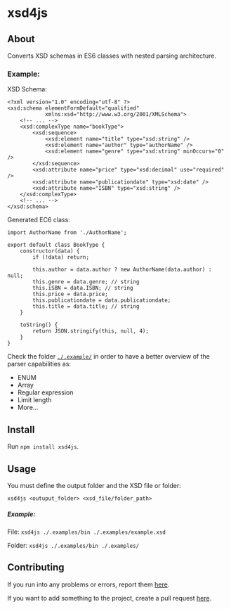 # xsd4js

## About

Converts XSD schemas in ES6 classes with nested parsing architecture.

### Example:

XSD Schema: 
```
<?xml version="1.0" encoding="utf-8" ?>
<xsd:schema elementFormDefault="qualified"
            xmlns:xsd="http://www.w3.org/2001/XMLSchema">
    <!-- ... -->
    <xsd:complexType name="bookType">
        <xsd:sequence>
            <xsd:element name="title" type="xsd:string" />
            <xsd:element name="author" type="authorName" />
            <xsd:element name="genre" type="xsd:string" minOccurs="0" />
        </xsd:sequence>
        <xsd:attribute name="price" type="xsd:decimal" use="required" />
        <xsd:attribute name="publicationdate" type="xsd:date" />
        <xsd:attribute name="ISBN" type="xsd:string" />
    </xsd:complexType>
    <!-- ... -->
</xsd:schema>
```

Generated EC6 class:

```
import AuthorName from './AuthorName';

export default class BookType {
    constructor(data) {
        if (!data) return;

        this.author = data.author ? new AuthorName(data.author) : null;
        this.genre = data.genre; // string
        this.iSBN = data.ISBN; // string
        this.price = data.price;
        this.publicationdate = data.publicationdate;
        this.title = data.title; // string
    }

    toString() {
        return JSON.stringify(this, null, 4);
    }
}
```
Check the folder [`./.example/`][folder-example] in order to have a better overview of the parser capabilities as:

* ENUM
* Array
* Regular expression
* Limit length
* More...

## Install

Run `npm install xsd4js`.

## Usage

You must define the output folder and the XSD file or folder:

`xsd4js <outuput_folder> <xsd_file/folder_path>`

##### Example:

File: `xsd4js ./.examples/bin ./.examples/example.xsd`

Folder: `xsd4js ./.examples/bin ./.examples/`

## Contributing

If you run into any problems or errors, report them [here][tab-issues].

If you want to add something to the project, create a pull request [here][tab-pulls].

[folder-example]: https://github.com/Happycar/xsd4js/tree/master/.examples
[tab-issues]: https://github.com/Happycar/xsd4js/issues
[tab-pulls]: https://github.com/Happycar/xsd4js/pulls